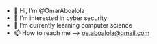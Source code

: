 - 👋 Hi, I’m @OmarAboalola
- 👀 I’m interested in cyber security 
- 🌱 I’m currently learning computer science
- 📫 How to reach me --> oe.aboalola@gmail.com 

<!---
OmarAboalola/OmarAboalola is a ✨ special ✨ repository because its `README.md` (this file) appears on your GitHub profile.
You can click the Preview link to take a look at your changes.
--->
